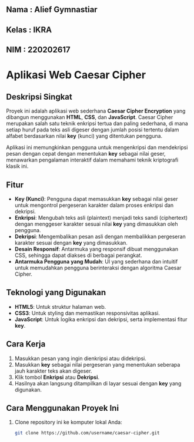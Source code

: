 ## Nama  : Alief Gymnastiar
## Kelas : IKRA
## NIM   : 220202617

# Aplikasi Web Caesar Cipher

## Deskripsi Singkat
Proyek ini adalah aplikasi web sederhana **Caesar Cipher Encryption** yang dibangun menggunakan **HTML**, **CSS**, dan **JavaScript**. Caesar Cipher merupakan salah satu teknik enkripsi tertua dan paling sederhana, di mana setiap huruf pada teks asli digeser dengan jumlah posisi tertentu dalam alfabet berdasarkan nilai **key** (kunci) yang ditentukan pengguna.

Aplikasi ini memungkinkan pengguna untuk mengenkripsi dan mendekripsi pesan dengan cepat dengan menentukan **key** sebagai nilai geser, menawarkan pengalaman interaktif dalam memahami teknik kriptografi klasik ini.

## Fitur
- **Key (Kunci)**: Pengguna dapat memasukkan **key** sebagai nilai geser untuk mengontrol pergeseran karakter dalam proses enkripsi dan dekripsi.
- **Enkripsi**: Mengubah teks asli (plaintext) menjadi teks sandi (ciphertext) dengan menggeser karakter sesuai nilai **key** yang dimasukkan oleh pengguna.
- **Dekripsi**: Mengembalikan pesan asli dengan membalikkan pergeseran karakter sesuai dengan **key** yang dimasukkan.
- **Desain Responsif**: Antarmuka yang responsif dibuat menggunakan CSS, sehingga dapat diakses di berbagai perangkat.
- **Antarmuka Pengguna yang Mudah**: UI yang sederhana dan intuitif untuk memudahkan pengguna berinteraksi dengan algoritma Caesar Cipher.

## Teknologi yang Digunakan
- **HTML5**: Untuk struktur halaman web.
- **CSS3**: Untuk styling dan memastikan responsivitas aplikasi.
- **JavaScript**: Untuk logika enkripsi dan dekripsi, serta implementasi fitur **key**.

## Cara Kerja
1. Masukkan pesan yang ingin dienkripsi atau didekripsi.
2. Masukkan **key** sebagai nilai pergeseran yang menentukan seberapa jauh karakter teks akan digeser.
3. Klik tombol **Enkripsi** atau **Dekripsi**.
4. Hasilnya akan langsung ditampilkan di layar sesuai dengan **key** yang digunakan.

## Cara Menggunakan Proyek Ini
1. Clone repository ini ke komputer lokal Anda:
   ```bash
   git clone https://github.com/username/caesar-cipher.git
